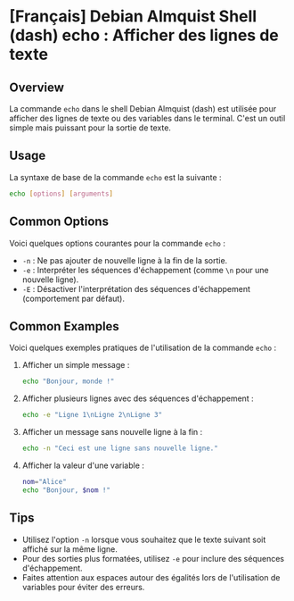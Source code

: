# [Français] Debian Almquist Shell (dash) echo : Afficher des lignes de texte

## Overview
La commande `echo` dans le shell Debian Almquist (dash) est utilisée pour afficher des lignes de texte ou des variables dans le terminal. C'est un outil simple mais puissant pour la sortie de texte.

## Usage
La syntaxe de base de la commande `echo` est la suivante :

```bash
echo [options] [arguments]
```

## Common Options
Voici quelques options courantes pour la commande `echo` :

- `-n` : Ne pas ajouter de nouvelle ligne à la fin de la sortie.
- `-e` : Interpréter les séquences d'échappement (comme `\n` pour une nouvelle ligne).
- `-E` : Désactiver l'interprétation des séquences d'échappement (comportement par défaut).

## Common Examples
Voici quelques exemples pratiques de l'utilisation de la commande `echo` :

1. Afficher un simple message :
   ```bash
   echo "Bonjour, monde !"
   ```

2. Afficher plusieurs lignes avec des séquences d'échappement :
   ```bash
   echo -e "Ligne 1\nLigne 2\nLigne 3"
   ```

3. Afficher un message sans nouvelle ligne à la fin :
   ```bash
   echo -n "Ceci est une ligne sans nouvelle ligne."
   ```

4. Afficher la valeur d'une variable :
   ```bash
   nom="Alice"
   echo "Bonjour, $nom !"
   ```

## Tips
- Utilisez l'option `-n` lorsque vous souhaitez que le texte suivant soit affiché sur la même ligne.
- Pour des sorties plus formatées, utilisez `-e` pour inclure des séquences d'échappement.
- Faites attention aux espaces autour des égalités lors de l'utilisation de variables pour éviter des erreurs.
